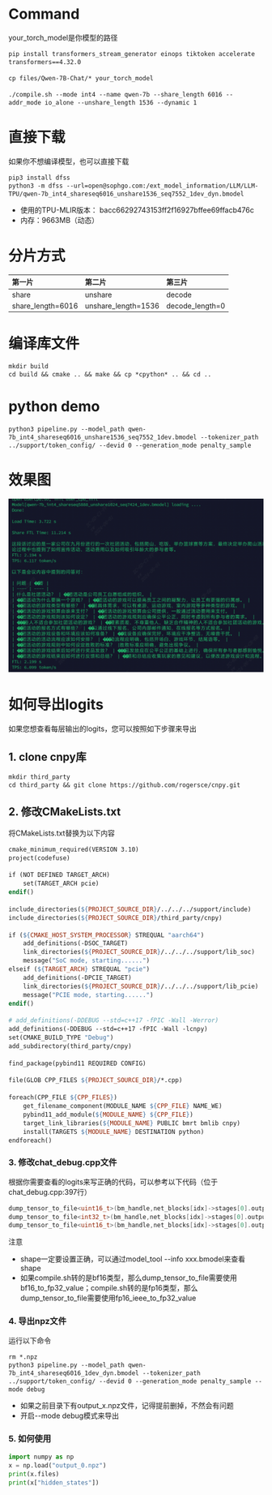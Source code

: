 # Command
your_torch_model是你模型的路径
```shell
pip install transformers_stream_generator einops tiktoken accelerate transformers==4.32.0

cp files/Qwen-7B-Chat/* your_torch_model

./compile.sh --mode int4 --name qwen-7b --share_length 6016 --addr_mode io_alone --unshare_length 1536 --dynamic 1
```

# 直接下载
如果你不想编译模型，也可以直接下载
```shell
pip3 install dfss
python3 -m dfss --url=open@sophgo.com:/ext_model_information/LLM/LLM-TPU/qwen-7b_int4_shareseq6016_unshare1536_seq7552_1dev_dyn.bmodel
```
* 使用的TPU-MLIR版本： bacc66292743153ff2f16927bffee69ffacb476c
* 内存：9663MB（动态）

# 分片方式
|第一片                  |第二片                 |第三片              |
|:-                     |:-                     |:-                 |
|share                  |unshare                |decode             |
|share_length=6016      |unshare_length=1536    |decode_length=0    |

# 编译库文件
```shell
mkdir build
cd build && cmake .. && make && cp *cpython* .. && cd ..
```

# python demo
```shell
python3 pipeline.py --model_path qwen-7b_int4_shareseq6016_unshare1536_seq7552_1dev.bmodel --tokenizer_path ../support/token_config/ --devid 0 --generation_mode penalty_sample
```

# 效果图
![](../../../assets/Qwen_share_cache_demo.png)



# 如何导出logits
如果您想查看每层输出的logits，您可以按照如下步骤来导出

## 1. clone cnpy库
```
mkdir third_party
cd third_party && git clone https://github.com/rogersce/cnpy.git
```

## 2. 修改CMakeLists.txt 
将CMakeLists.txt替换为以下内容
```makefile
cmake_minimum_required(VERSION 3.10)
project(codefuse)

if (NOT DEFINED TARGET_ARCH)
    set(TARGET_ARCH pcie)
endif()

include_directories(${PROJECT_SOURCE_DIR}/../../../support/include)
include_directories(${PROJECT_SOURCE_DIR}/third_party/cnpy)

if (${CMAKE_HOST_SYSTEM_PROCESSOR} STREQUAL "aarch64")
    add_definitions(-DSOC_TARGET)
    link_directories(${PROJECT_SOURCE_DIR}/../../../support/lib_soc)
    message("SoC mode, starting......")
elseif (${TARGET_ARCH} STREQUAL "pcie")
    add_definitions(-DPCIE_TARGET)
    link_directories(${PROJECT_SOURCE_DIR}/../../../support/lib_pcie)
    message("PCIE mode, starting......")
endif()

# add_definitions(-DDEBUG --std=c++17 -fPIC -Wall -Werror)
add_definitions(-DDEBUG --std=c++17 -fPIC -Wall -lcnpy)
set(CMAKE_BUILD_TYPE "Debug")
add_subdirectory(third_party/cnpy)

find_package(pybind11 REQUIRED CONFIG)

file(GLOB CPP_FILES ${PROJECT_SOURCE_DIR}/*.cpp)

foreach(CPP_FILE ${CPP_FILES})
    get_filename_component(MODULE_NAME ${CPP_FILE} NAME_WE)
    pybind11_add_module(${MODULE_NAME} ${CPP_FILE})
    target_link_libraries(${MODULE_NAME} PUBLIC bmrt bmlib cnpy)
    install(TARGETS ${MODULE_NAME} DESTINATION python)
endforeach()
```

### 3. 修改chat_debug.cpp文件
根据你需要查看的logits来写正确的代码，可以参考以下代码（位于chat_debug.cpp:397行）
```cpp
dump_tensor_to_file<uint16_t>(bm_handle,net_blocks[idx]->stages[0].output_mems[0],{1,6016,4096},"output_" + std::to_string(idx) + ".npz","hidden_states");
dump_tensor_to_file<int32_t>(bm_handle,net_blocks[idx]->stages[0].output_mems[1],{1,6016},"output_" + std::to_string(idx) + ".npz","present_key");
dump_tensor_to_file<uint16_t>(bm_handle,net_blocks[idx]->stages[0].output_mems[2],{1,1,6016,6016},"output_" + std::to_string(idx) + ".npz","present_value");
```
注意
* shape一定要设置正确，可以通过model_tool --info xxx.bmodel来查看shape
* 如果compile.sh转的是bf16类型，那么dump_tensor_to_file需要使用bf16_to_fp32_value；compile.sh转的是fp16类型，那么dump_tensor_to_file需要使用fp16_ieee_to_fp32_value

### 4. 导出npz文件
运行以下命令
```shell
rm *.npz
python3 pipeline.py --model_path qwen-7b_int4_shareseq6016_1dev_dyn.bmodel --tokenizer_path ../support/token_config/ --devid 0 --generation_mode penalty_sample --mode debug
```

* 如果之前目录下有output_x.npz文件，记得提前删掉，不然会有问题
* 开启--mode debug模式来导出

### 5. 如何使用
```python
import numpy as np
x = np.load("output_0.npz")
print(x.files)
print(x["hidden_states"])
```


